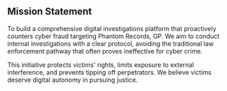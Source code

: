 ## Mission Statement

To build a comprehensive digital investigations platform that proactively counters cyber fraud targeting Phantom Records, GP. We aim to conduct internal investigations with a clear protocol, avoiding the traditional law enforcement pathway that often proves ineffective for cyber crime.

This initiative protects victims' rights, limits exposure to external interference, and prevents tipping off perpetrators. We believe victims deserve digital autonomy in pursuing justice.
